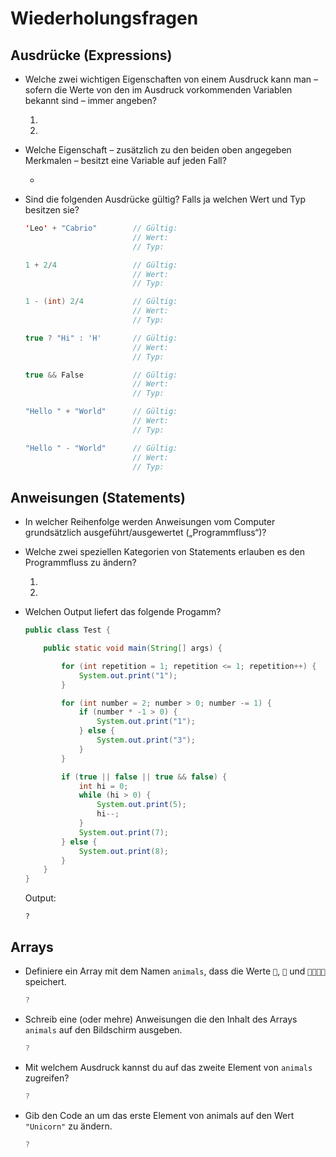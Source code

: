 # Wiederholungsfragen

## Ausdrücke (Expressions)

- Welche zwei wichtigen Eigenschaften von einem Ausdruck kann man – sofern die Werte von den im Ausdruck vorkommenden Variablen bekannt sind – immer angeben?

  1.
  2.

- Welche Eigenschaft – zusätzlich zu den beiden oben angegeben Merkmalen – besitzt eine Variable auf jeden Fall?

  -

- Sind die folgenden Ausdrücke gültig? Falls ja welchen Wert und Typ besitzen sie?

  ```java
  'Leo' + "Cabrio"        // Gültig:
                          // Wert:
                          // Typ:

  1 + 2/4                 // Gültig:
                          // Wert:
                          // Typ:

  1 - (int) 2/4           // Gültig:
                          // Wert:
                          // Typ:

  true ? "Hi" : 'H'       // Gültig:
                          // Wert:
                          // Typ:

  true && False           // Gültig:
                          // Wert:
                          // Typ:

  "Hello " + "World"      // Gültig:
                          // Wert:
                          // Typ:

  "Hello " - "World"      // Gültig:
                          // Wert:
                          // Typ:
  ```

## Anweisungen (Statements)

- In welcher Reihenfolge werden Anweisungen vom Computer grundsätzlich ausgeführt/ausgewertet („Programmfluss“)?

- Welche zwei speziellen Kategorien von Statements erlauben es  den Programmfluss zu ändern?

  1.
  2.

- Welchen Output liefert das folgende Progamm?

  ```java
  public class Test {

      public static void main(String[] args) {

          for (int repetition = 1; repetition <= 1; repetition++) {
              System.out.print("1");
          }

          for (int number = 2; number > 0; number -= 1) {
              if (number * -1 > 0) {
                  System.out.print("1");
              } else {
                  System.out.print("3");
              }
          }

          if (true || false || true && false) {
              int hi = 0;
              while (hi > 0) {
                  System.out.print(5);
                  hi--;
              }
              System.out.print(7);
          } else {
              System.out.print(8);
          }
      }
  }
  ```

  Output:

  ```
  ?
  ```

## Arrays

- Definiere ein Array mit dem Namen `animals`, dass die Werte `🦄`, `🐰` und `🙈🙉🙊🐳` speichert.

  ```java
  ?
  ```

- Schreib eine (oder mehre) Anweisungen die den Inhalt des Arrays  `animals` auf den Bildschirm ausgeben.

  ```java
  ?
  ```

- Mit welchem Ausdruck kannst du auf das zweite Element von `animals` zugreifen?

  ```java
  ?
  ```

- Gib den Code an um das erste Element von animals auf den Wert `"Unicorn"` zu ändern.

  ```java
  ?
  ```
